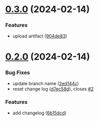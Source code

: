 # [0.3.0](https://github.com/piggy111/greetings-ci/compare/v0.2.0...v0.3.0) (2024-02-14)


### Features

* upload artifact ([904de83](https://github.com/piggy111/greetings-ci/commit/904de835f4c264936864d5679594e17d9bbed008))



# [0.2.0](https://github.com/piggy111/greetings-ci/compare/6b15dcddb807256b75518d495512cffd2022101d...v0.2.0) (2024-02-14)


### Bug Fixes

*  update branch name ([2ed144c](https://github.com/piggy111/greetings-ci/commit/2ed144c160f2fbe23b4c6913eb3e390c12f7b5aa))
* reset change log ([d7ec58d](https://github.com/piggy111/greetings-ci/commit/d7ec58dc7a76c9ae21d208216d4a0b9e8b550479)), closes [#2](https://github.com/piggy111/greetings-ci/issues/2)


### Features

* add changelog ([6b15dcd](https://github.com/piggy111/greetings-ci/commit/6b15dcddb807256b75518d495512cffd2022101d))



